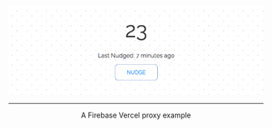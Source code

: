 <a href="https://nudged.now.sh"><p align="center"><img src="./public/img/title.png" /></p></a>

---

<p align="center">A Firebase Vercel proxy example</p>
